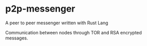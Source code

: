 # p2p-messenger
A peer to peer messenger written with Rust Lang

Communication between nodes through TOR and RSA encrypted messages.

